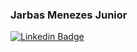 ### Jarbas Menezes Junior

[![Linkedin Badge](https://img.shields.io/badge/-LinkedIn-blue?style=flat-square&logo=Linkedin&logoColor=white&link=https://www.linkedin.com/in/jarbasmenezesjr)](https://www.linkedin.com/in/jarbasmenezesjr)
